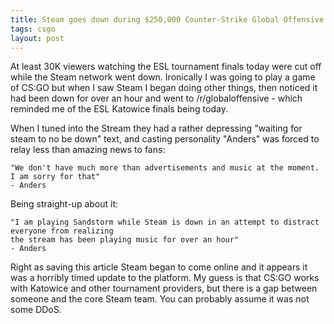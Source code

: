 ```yaml
---
title: Steam goes down during $250,000 Counter-Strike Global Offensive Tournament
tags: csgo
layout: post
---
```


At least 30K viewers watching the ESL tournament finals today were cut off while the
Steam network went down. Ironically I was going to play a game of CS:GO but when I saw
Steam I began doing other things, then noticed it had been down for over an hour and went
to /r/globaloffensive - which reminded me of the ESL Katowice finals being today.

When I tuned into the Stream they had a rather depressing "waiting for steam to no
be down" text, and casting personality "Anders" was forced to relay less than
amazing news to fans:

    "We don't have much more than advertisements and music at the moment. I am sorry for that"
    - Anders

Being straight-up about it:

    "I am playing Sandstorm while Steam is down in an attempt to distract everyone from realizing
    the stream has been playing music for over an hour"
    - Anders

Right as saving this article Steam began to come online and it appears it was a horribly
timed update to the platform. My guess is that CS:GO works with Katowice and other tournament
providers, but there is a gap between someone and the core Steam team. You can probably assume
it was not some DDoS.
